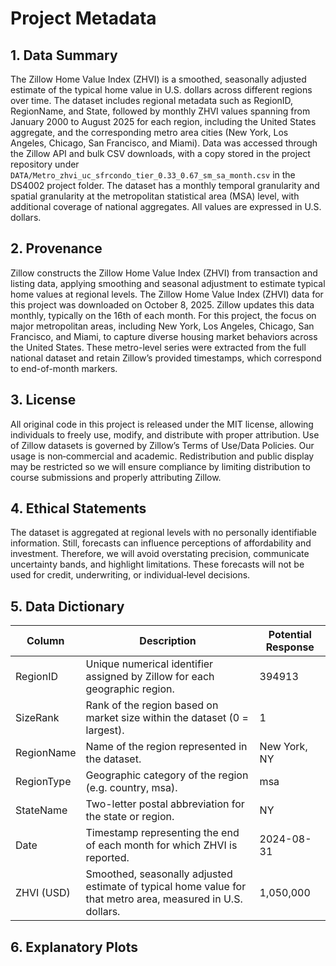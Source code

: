 # Project Metadata

## 1. Data Summary
The Zillow Home Value Index (ZHVI) is a smoothed, seasonally adjusted estimate of the typical home value in U.S. dollars across different regions over time. The dataset includes regional metadata such as RegionID, RegionName, and State, followed by monthly ZHVI values spanning from January 2000 to August 2025 for each region, including the United States aggregate, and the corresponding metro area cities (New York, Los Angeles, Chicago, San Francisco, and Miami). Data was accessed through the Zillow API and bulk CSV downloads, with a copy stored in the project repository under `DATA/Metro_zhvi_uc_sfrcondo_tier_0.33_0.67_sm_sa_month.csv` in the DS4002 project folder. The dataset has a monthly temporal granularity and spatial granularity at the metropolitan statistical area (MSA) level, with additional coverage of national aggregates. All values are expressed in U.S. dollars.

## 2. Provenance
Zillow constructs the Zillow Home Value Index (ZHVI) from transaction and listing data, applying smoothing and seasonal adjustment to estimate typical home values at regional levels. The Zillow Home Value Index (ZHVI) data for this project was downloaded on October 8, 2025. Zillow updates this data monthly, typically on the 16th of each month. For this project, the focus on major metropolitan areas, including New York, Los Angeles, Chicago, San Francisco, and Miami, to capture diverse housing market behaviors across the United States. These metro-level series were extracted from the full national dataset and retain Zillow’s provided timestamps, which correspond to end-of-month markers.

## 3. License 
All original code in this project is released under the MIT license, allowing individuals to freely use, modify, and distribute with proper attribution. Use of Zillow datasets is governed by Zillow’s Terms of Use/Data Policies. Our usage is non‑commercial and academic. Redistribution and public display may be restricted so we will ensure compliance by limiting distribution to course submissions and properly attributing Zillow.

## 4. Ethical Statements
The dataset is aggregated at regional levels with no personally identifiable information. Still, forecasts can influence perceptions of affordability and investment. Therefore, we will avoid overstating precision, communicate uncertainty bands, and highlight limitations. These forecasts will not be used for credit, underwriting, or individual‑level decisions.

## 5. Data Dictionary
| **Column**     | **Description**                                                                                                      | **Potential Response** |
|----------------|----------------------------------------------------------------------------------------------------------------------|-------------------------|
| RegionID       | Unique numerical identifier assigned by Zillow for each geographic region.                                           | 394913                  |
| SizeRank       | Rank of the region based on market size within the dataset (0 = largest).                                            | 1                       |
| RegionName     | Name of the region represented in the dataset.                                                                      | New York, NY            |
| RegionType     | Geographic category of the region (e.g. country, msa).                                                              | msa                     |
| StateName      | Two-letter postal abbreviation for the state or region.                                                             | NY                      |
| Date           | Timestamp representing the end of each month for which ZHVI is reported.                                            | 2024-08-31              |
| ZHVI (USD)     | Smoothed, seasonally adjusted estimate of typical home value for that metro area, measured in U.S. dollars.         | 1,050,000               |

## 6. Explanatory Plots
